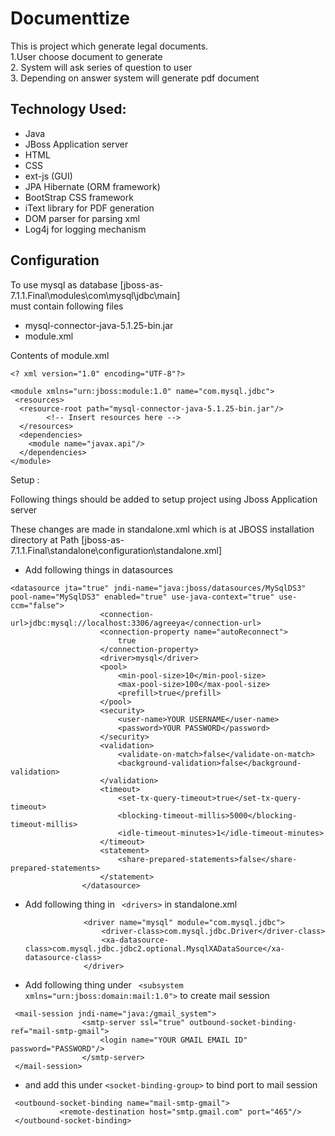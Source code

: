 Documenttize
=================

This is project which generate legal documents.
<br>1.User choose document to generate
<br>2. System will ask series of question to user
<br>3. Depending on answer system will generate pdf document

Technology Used:
---------------------------

* Java
* JBoss Application server
* HTML
* CSS
* ext-js (GUI)
* JPA Hibernate (ORM framework)
* BootStrap CSS framework
* iText library for PDF generation
* DOM parser for parsing xml 
* Log4j for logging mechanism


Configuration
---------------------------------------------------------------------------
To use mysql as database
[jboss-as-7.1.1.Final\modules\com\mysql\jdbc\main] 
<br>must contain following files

* mysql-connector-java-5.1.25-bin.jar
* module.xml

Contents of module.xml


```<? xml version="1.0" encoding="UTF-8"?>```
```
<module xmlns="urn:jboss:module:1.0" name="com.mysql.jdbc">
 <resources>
  <resource-root path="mysql-connector-java-5.1.25-bin.jar"/>
        <!-- Insert resources here -->
  </resources>
  <dependencies>
    <module name="javax.api"/>
  </dependencies>
</module>
```

Setup :

Following things should be added to setup project using Jboss Application server

These changes are made in standalone.xml which is at JBOSS installation directory 
at Path
[jboss-as-7.1.1.Final\standalone\configuration\standalone.xml]

*  Add following things in datasources

```
<datasource jta="true" jndi-name="java:jboss/datasources/MySqlDS3" pool-name="MySqlDS3" enabled="true" use-java-context="true" use-ccm="false">
                    <connection-url>jdbc:mysql://localhost:3306/agreeya</connection-url>
                    <connection-property name="autoReconnect">
                        true
                    </connection-property>
                    <driver>mysql</driver>
                    <pool>
                        <min-pool-size>10</min-pool-size>
                        <max-pool-size>100</max-pool-size>
                        <prefill>true</prefill>
                    </pool>
                    <security>
                        <user-name>YOUR USERNAME</user-name>
                        <password>YOUR PASSWORD</password>
                    </security>
                    <validation>
                        <validate-on-match>false</validate-on-match>
                        <background-validation>false</background-validation>
                    </validation>
                    <timeout>
                        <set-tx-query-timeout>true</set-tx-query-timeout>
                        <blocking-timeout-millis>5000</blocking-timeout-millis>
                        <idle-timeout-minutes>1</idle-timeout-minutes>
                    </timeout>
                    <statement>
                        <share-prepared-statements>false</share-prepared-statements>
                    </statement>
                </datasource>
``` 
                
 * Add following thing in ``` <drivers>``` in standalone.xml

 					<driver name="mysql" module="com.mysql.jdbc">
                        <driver-class>com.mysql.jdbc.Driver</driver-class>
                        <xa-datasource-class>com.mysql.jdbc.jdbc2.optional.MysqlXADataSource</xa-datasource-class>
                    </driver>
            
 *  Add following thing under ```  <subsystem xmlns="urn:jboss:domain:mail:1.0"> ```
 to create mail session 

```  
 <mail-session jndi-name="java:/gmail_system">
                <smtp-server ssl="true" outbound-socket-binding-ref="mail-smtp-gmail">
                    <login name="YOUR GMAIL EMAIL ID" password="PASSWORD"/>
                </smtp-server>
 </mail-session>
```

 * and add this under ```<socket-binding-group>``` to bind port to mail session

 ```
  <outbound-socket-binding name="mail-smtp-gmail">
            <remote-destination host="smtp.gmail.com" port="465"/>
  </outbound-socket-binding>
```